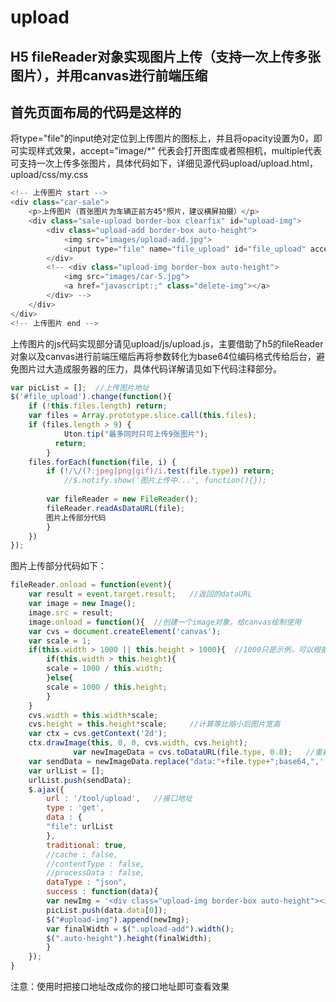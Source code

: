 upload
======
H5 fileReader对象实现图片上传（支持一次上传多张图片），并用canvas进行前端压缩
------
首先页面布局的代码是这样的
------
将type="file"的input绝对定位到上传图片的图标上，并且将opacity设置为0，即可实现样式效果，accept="image/*" 代表会打开图库或者照相机，multiple代表可支持一次上传多张图片，具体代码如下，详细见源代码upload/upload.html，upload/css/my.css

```javascript
<!-- 上传图片 start -->
<div class="car-sale">
    <p>上传图片（首张图片为车辆正前方45°照片，建议横屏拍摄）</p>
    <div class="sale-upload border-box clearfix" id="upload-img">
        <div class="upload-add border-box auto-height">
            <img src="images/upload-add.jpg">
            <input type="file" name="file_upload" id="file_upload" accept="image/*" multiple>
        </div>
        <!-- <div class="upload-img border-box auto-height">
            <img src="images/car-5.jpg">
            <a href="javascript:;" class="delete-img"></a>
        </div> -->
    </div>
</div>
<!-- 上传图片 end -->
```

上传图片的js代码实现部分请见upload/js/upload.js，主要借助了h5的fileReader对象以及canvas进行前端压缩后再将参数转化为base64位编码格式传给后台，避免图片过大造成服务器的压力，具体代码详解请见如下代码注释部分。

```javascript
var picList = [];  //上传图片地址
$('#file_upload').change(function(){  
	if (!this.files.length) return;
	var files = Array.prototype.slice.call(this.files);
	if (files.length > 9) {
			Uton.tip("最多同时只可上传9张图片");
	      return;
	    }
	files.forEach(function(file, i) {
	    if (!/\/(?:jpeg|png|gif)/i.test(file.type)) return;  
            //$.notify.show('图片上传中...', function(){});
	    
        var fileReader = new FileReader();  
        fileReader.readAsDataURL(file);  
        图片上传部分代码       
        } 
	})
});
```

图片上传部分代码如下：

```javascript
fileReader.onload = function(event){  
	var result = event.target.result;   //返回的dataURL  
	var image = new Image();  
	image.src = result;  
	image.onload = function(){  //创建一个image对象，给canvas绘制使用  
	var cvs = document.createElement('canvas');  
	var scale = 1;    
	if(this.width > 1000 || this.height > 1000){  //1000只是示例，可以根据具体的要求去设定    
	    if(this.width > this.height){    
		scale = 1000 / this.width;  
	    }else{    
		scale = 1000 / this.height;    
	    }    
	}  
	cvs.width = this.width*scale;    
	cvs.height = this.height*scale;     //计算等比缩小后图片宽高  
	var ctx = cvs.getContext('2d');    
	ctx.drawImage(this, 0, 0, cvs.width, cvs.height);     
		      var newImageData = cvs.toDataURL(file.type, 0.8);   //重新生成图片，<span style="font-family: Arial, Helvetica, sans-serif;">fileType为用户选择的图片类型</span>  
	var sendData = newImageData.replace("data:"+file.type+";base64,",'');  
	var urlList = [];
	urlList.push(sendData);                
	$.ajax({ 
	    url : '/tool/upload',   //接口地址
	    type : 'get', 
	    data : {
		"file": urlList
	    },
	    traditional: true, 
	    //cache : false, 
	    //contentType : false, 
	    //processData : false, 
	    dataType : "json", 
	    success : function(data){
		var newImg = '<div class="upload-img border-box auto-height"><img src="' + data.data[0] + '"><a href="javascript:;" class="delete-img"></a></div>'; 
		picList.push(data.data[0]);
		$("#upload-img").append(newImg); 
		var finalWidth = $(".upload-add").width();
		$(".auto-height").height(finalWidth); 
	    } 
	}); 
} 
```

注意：使用时把接口地址改成你的接口地址即可查看效果
